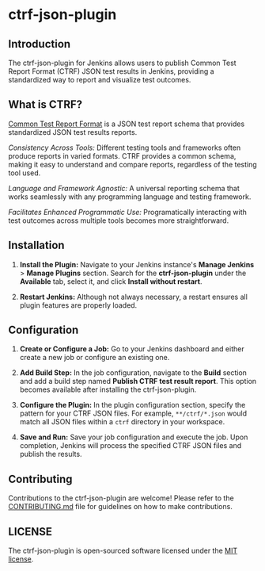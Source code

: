 # ctrf-json-plugin

## Introduction

The ctrf-json-plugin for Jenkins allows users to publish Common Test Report Format (CTRF) JSON test results in Jenkins, providing a standardized way to report and visualize test outcomes.

## What is CTRF?

[Common Test Report Format](https://ctrf.io) is a JSON test report schema that provides standardized JSON test results reports.

*Consistency Across Tools:* Different testing tools and frameworks often produce reports in varied formats. CTRF provides a common schema, making it easy to understand and compare reports, regardless of the testing tool used.

*Language and Framework Agnostic:* A universal reporting schema that works seamlessly with any programming language and testing framework.

*Facilitates Enhanced Programmatic Use:* Programatically interacting with test outcomes across multiple tools becomes more straightforward.

## Installation

1. **Install the Plugin:** Navigate to your Jenkins instance's **Manage Jenkins** > **Manage Plugins** section. Search for the **ctrf-json-plugin** under the **Available** tab, select it, and click **Install without restart**.

2. **Restart Jenkins:** Although not always necessary, a restart ensures all plugin features are properly loaded.

## Configuration

1. **Create or Configure a Job:** Go to your Jenkins dashboard and either create a new job or configure an existing one.

2. **Add Build Step:** In the job configuration, navigate to the **Build** section and add a build step named **Publish CTRF test result report**. This option becomes available after installing the ctrf-json-plugin.

3. **Configure the Plugin:** In the plugin configuration section, specify the pattern for your CTRF JSON files. For example, `**/ctrf/*.json` would match all JSON files within a `ctrf` directory in your workspace.

4. **Save and Run:** Save your job configuration and execute the job. Upon completion, Jenkins will process the specified CTRF JSON files and publish the results.

## Contributing

Contributions to the ctrf-json-plugin are welcome! Please refer to the [CONTRIBUTING.md](CONTRIBUTING.md) file for guidelines on how to make contributions.

## LICENSE

The ctrf-json-plugin is open-sourced software licensed under the [MIT license](LICENSE.md).
